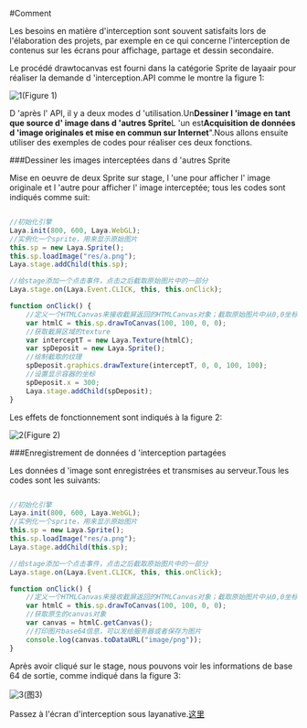 #Comment

Les besoins en matière d'interception sont souvent satisfaits lors de l'élaboration des projets, par exemple en ce qui concerne l'interception de contenus sur les écrans pour affichage, partage et dessin secondaire.

Le procédé drawtocanvas est fourni dans la catégorie Sprite de layaair pour réaliser la demande d 'interception.API comme le montre la figure 1:

![1](img\1.png)(Figure 1)

D 'après l' API, il y a deux modes d 'utilisation.Un**Dessiner l 'image en tant que source d' image dans d 'autres Sprite**L 'un est**Acquisition de données d 'image originales et mise en commun sur Internet**".Nous allons ensuite utiliser des exemples de codes pour réaliser ces deux fonctions.

###Dessiner les images interceptées dans d 'autres Sprite

Mise en oeuvre de deux Sprite sur stage, l 'une pour afficher l' image originale et l 'autre pour afficher l' image interceptée; tous les codes sont indiqués comme suit:


```typescript

//初始化引擎
Laya.init(800, 600, Laya.WebGL);
//实例化一个sprite，用来显示原始图片
this.sp = new Laya.Sprite();
this.sp.loadImage("res/a.png");
Laya.stage.addChild(this.sp);

//给stage添加一个点击事件，点击之后截取原始图片中的一部分
Laya.stage.on(Laya.Event.CLICK, this, this.onClick);

function onClick() {
    //定义一个HTMLCanvas来接收截屏返回的HTMLCanvas对象；截取原始图片中从0,0坐标开始的100*100部分图片
    var htmlC = this.sp.drawToCanvas(100, 100, 0, 0);
    //获取截屏区域的texture
    var interceptT = new Laya.Texture(htmlC);
    var spDeposit = new Laya.Sprite();
    //绘制截取的纹理
    spDeposit.graphics.drawTexture(interceptT, 0, 0, 100, 100);
    //设置显示容器的坐标
    spDeposit.x = 300;
    Laya.stage.addChild(spDeposit);
}
```


Les effets de fonctionnement sont indiqués à la figure 2:

![2](img\2.gif)(Figure 2)



###Enregistrement de données d 'interception partagées

Les données d 'image sont enregistrées et transmises au serveur.Tous les codes sont les suivants:


```typescript

//初始化引擎
Laya.init(800, 600, Laya.WebGL);
//实例化一个sprite，用来显示原始图片
this.sp = new Laya.Sprite();
this.sp.loadImage("res/a.png");
Laya.stage.addChild(this.sp);

//给stage添加一个点击事件，点击之后截取原始图片中的一部分
Laya.stage.on(Laya.Event.CLICK, this, this.onClick);

function onClick() {
    //定义一个HTMLCanvas来接收截屏返回的HTMLCanvas对象；截取原始图片中从0,0坐标开始的100*100部分图片
    var htmlC = this.sp.drawToCanvas(100, 100, 0, 0);
    //获取原生的canvas对象
    var canvas = htmlC.getCanvas();
    //打印图片base64信息，可以发给服务器或者保存为图片
    console.log(canvas.toDataURL("image/png"));
}
```


Après avoir cliqué sur le stage, nous pouvons voir les informations de base 64 de sortie, comme indiqué dans la figure 3:

![3](img\3.gif)(图3)




Passez à l'écran d'interception sous layanative.[这里](https://ldc.layabox.com/doc/?nav=zh-js-7-2-7)